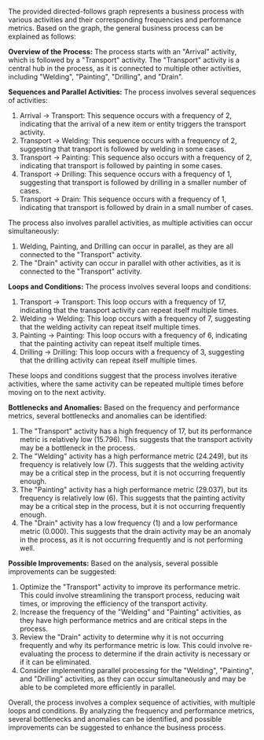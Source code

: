The provided directed-follows graph represents a business process with various activities and their corresponding frequencies and performance metrics. Based on the graph, the general business process can be explained as follows:

**Overview of the Process:**
The process starts with an "Arrival" activity, which is followed by a "Transport" activity. The "Transport" activity is a central hub in the process, as it is connected to multiple other activities, including "Welding", "Painting", "Drilling", and "Drain".

**Sequences and Parallel Activities:**
The process involves several sequences of activities:

1. Arrival -> Transport: This sequence occurs with a frequency of 2, indicating that the arrival of a new item or entity triggers the transport activity.
2. Transport -> Welding: This sequence occurs with a frequency of 2, suggesting that transport is followed by welding in some cases.
3. Transport -> Painting: This sequence also occurs with a frequency of 2, indicating that transport is followed by painting in some cases.
4. Transport -> Drilling: This sequence occurs with a frequency of 1, suggesting that transport is followed by drilling in a smaller number of cases.
5. Transport -> Drain: This sequence occurs with a frequency of 1, indicating that transport is followed by drain in a small number of cases.

The process also involves parallel activities, as multiple activities can occur simultaneously:

1. Welding, Painting, and Drilling can occur in parallel, as they are all connected to the "Transport" activity.
2. The "Drain" activity can occur in parallel with other activities, as it is connected to the "Transport" activity.

**Loops and Conditions:**
The process involves several loops and conditions:

1. Transport -> Transport: This loop occurs with a frequency of 17, indicating that the transport activity can repeat itself multiple times.
2. Welding -> Welding: This loop occurs with a frequency of 7, suggesting that the welding activity can repeat itself multiple times.
3. Painting -> Painting: This loop occurs with a frequency of 6, indicating that the painting activity can repeat itself multiple times.
4. Drilling -> Drilling: This loop occurs with a frequency of 3, suggesting that the drilling activity can repeat itself multiple times.

These loops and conditions suggest that the process involves iterative activities, where the same activity can be repeated multiple times before moving on to the next activity.

**Bottlenecks and Anomalies:**
Based on the frequency and performance metrics, several bottlenecks and anomalies can be identified:

1. The "Transport" activity has a high frequency of 17, but its performance metric is relatively low (15.796). This suggests that the transport activity may be a bottleneck in the process.
2. The "Welding" activity has a high performance metric (24.249), but its frequency is relatively low (7). This suggests that the welding activity may be a critical step in the process, but it is not occurring frequently enough.
3. The "Painting" activity has a high performance metric (29.037), but its frequency is relatively low (6). This suggests that the painting activity may be a critical step in the process, but it is not occurring frequently enough.
4. The "Drain" activity has a low frequency (1) and a low performance metric (0.000). This suggests that the drain activity may be an anomaly in the process, as it is not occurring frequently and is not performing well.

**Possible Improvements:**
Based on the analysis, several possible improvements can be suggested:

1. Optimize the "Transport" activity to improve its performance metric. This could involve streamlining the transport process, reducing wait times, or improving the efficiency of the transport activity.
2. Increase the frequency of the "Welding" and "Painting" activities, as they have high performance metrics and are critical steps in the process.
3. Review the "Drain" activity to determine why it is not occurring frequently and why its performance metric is low. This could involve re-evaluating the process to determine if the drain activity is necessary or if it can be eliminated.
4. Consider implementing parallel processing for the "Welding", "Painting", and "Drilling" activities, as they can occur simultaneously and may be able to be completed more efficiently in parallel.

Overall, the process involves a complex sequence of activities, with multiple loops and conditions. By analyzing the frequency and performance metrics, several bottlenecks and anomalies can be identified, and possible improvements can be suggested to enhance the business process.
